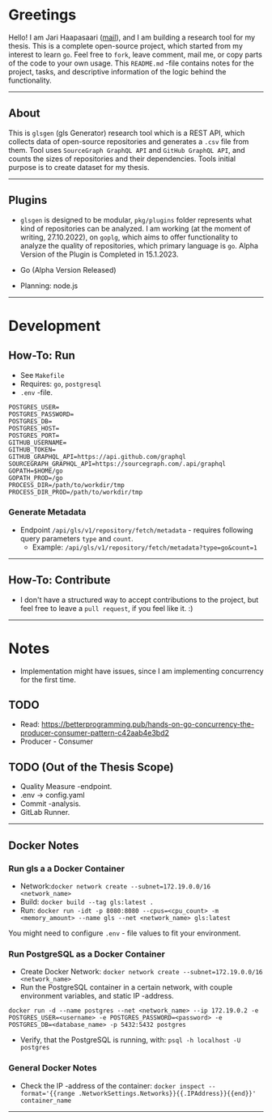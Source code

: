 # Greetings

Hello! I am Jari Haapasaari ([mail](mailto:haapjari@gmail.com)), and I am building a research tool for my thesis. This is a complete open-source project, which started from my interest to learn `go`. Feel free to `fork`, leave comment, mail me, or copy parts of the code to your own usage. This `README.md` -file contains notes for the project, tasks, and descriptive information of the logic behind the functionality.

---

## About

This is `glsgen` (gls Generator) research tool which is a REST API, which collects data of open-source repositories and generates a `.csv` file from them. Tool uses `SourceGraph GraphQL API` and `GitHub GraphQL API`, and counts the sizes of repositories and their dependencies. Tools initial purpose is to create dataset for my thesis.

---

## Plugins

- `glsgen` is designed to be modular, `pkg/plugins` folder represents what kind of repositories can be analyzed. I am working (at the moment of writing, 27.10.2022), on `goplg`, which aims to offer functionality to analyze the quality of repositories, which primary language is `go`. Alpha Version of the Plugin is Completed in 15.1.2023.

- Go (Alpha Version Released)
- Planning: node.js

---

# Development

## How-To: Run

- See `Makefile`
- Requires: `go`, `postgresql`
- `.env` -file.

```
POSTGRES_USER=
POSTGRES_PASSWORD=
POSTGRES_DB=
POSTGRES_HOST=
POSTGRES_PORT=
GITHUB_USERNAME=
GITHUB_TOKEN=
GITHUB_GRAPHQL_API=https://api.github.com/graphql
SOURCEGRAPH_GRAPHQL_API=https://sourcegraph.com/.api/graphql
GOPATH=$HOME/go
GOPATH_PROD=/go
PROCESS_DIR=/path/to/workdir/tmp
PROCESS_DIR_PROD=/path/to/workdir/tmp
```

### Generate Metadata

- Endpoint `/api/gls/v1/repository/fetch/metadata` - requires following query parameters `type` and `count`.
    - Example: `/api/gls/v1/repository/fetch/metadata?type=go&count=1`

---

## How-To: Contribute

- I don't have a structured way to accept contributions to the project, but feel free to leave a `pull request`, if you feel like it. :)

---

# Notes

- Implementation might have issues, since I am implementing concurrency for the first time.

## TODO

- Read: https://betterprogramming.pub/hands-on-go-concurrency-the-producer-consumer-pattern-c42aab4e3bd2
- Producer - Consumer

## TODO (Out of the Thesis Scope)

- Quality Measure -endpoint.
- .env -> config.yaml
- Commit -analysis.
- GitLab Runner.

---

## Docker Notes

### Run gls a a Docker Container

- Network:`docker network create --subnet=172.19.0.0/16 <network_name>`
- Build: `docker build --tag gls:latest .`
- Run: `docker run -idt -p 8080:8080 --cpus=<cpu_count> -m <memory_amount> --name gls --net <network_name> gls:latest`

You might need to configure `.env` - file values to fit your environment.

### Run PostgreSQL as a Docker Container

- Create Docker Network: `docker network create --subnet=172.19.0.0/16 <network_name>`
- Run the PostgreSQL container in a certain network, with couple environment variables, and static IP -address.

```docker run -d --name postgres --net <network_name> --ip 172.19.0.2 -e POSTGRES_USER=<username> -e POSTGRES_PASSWORD=<password> -e POSTGRES_DB=<database_name> -p 5432:5432 postgres```

- Verify, that the PostgreSQL is running, with: `psql -h localhost -U postgres`

### General Docker Notes

- Check the IP -address of the container: `docker inspect --format='{{range .NetworkSettings.Networks}}{{.IPAddress}}{{end}}' container_name`

---

